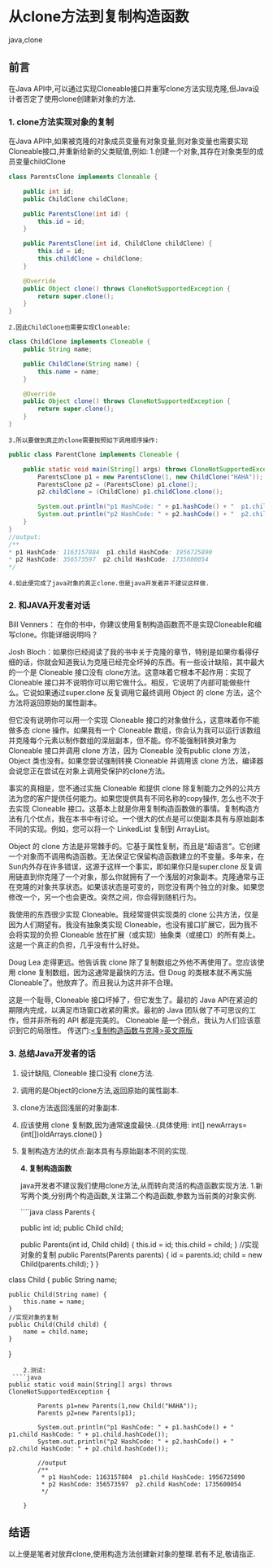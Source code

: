 # 从clone方法到复制构造函数

java,clone

## 前言

在Java API中,可以通过实现Cloneable接口并重写clone方法实现克隆,但Java设计者否定了使用clone创建新对象的方法.

### 1. clone方法实现对象的复制

在Java API中,如果被克隆的对象成员变量有对象变量,则对象变量也需要实现Cloneable接口,并重新给新的父类赋值,例如: 1.创建一个对象,其存在对象类型的成员变量childClone

```java
class ParentsClone implements Cloneable {

    public int id;
    public ChildClone childClone;

    public ParentsClone(int id) {
        this.id = id;
    }

    public ParentsClone(int id, ChildClone childClone) {
        this.id = id;
        this.childClone = childClone;
    }

    @Override
    public Object clone() throws CloneNotSupportedException {
        return super.clone();
    }
}
```

```text
2.因此ChildClone也需要实现Cloneable:
```

```java
class ChildClone implements Cloneable {
    public String name;

    public ChildClone(String name) {
        this.name = name;
    }

    @Override
    public Object clone() throws CloneNotSupportedException {
        return super.clone();
    }
}
```

```text
3.所以要做到真正的clone需要按照如下调用顺序操作:
```

```java
public class ParentClone implements Cloneable {

    public static void main(String[] args) throws CloneNotSupportedException {
        ParentsClone p1 = new ParentsClone(1, new ChildClone("HAHA"));
        ParentsClone p2 = (ParentsClone) p1.clone();
        p2.childClone = (ChildClone) p1.childClone.clone();

        System.out.println("p1 HashCode: " + p1.hashCode() + "  p1.child HashCode: " + p1.childClone.hashCode());
        System.out.println("p2 HashCode: " + p2.hashCode() + "  p2.child HashCode: " + p2.childClone.hashCode());
    }
}
//output:
/**
* p1 HashCode: 1163157884  p1.child HashCode: 1956725890
* p2 HashCode: 356573597  p2.child HashCode: 1735600054
*/
```

```text
4.如此便完成了java对象的真正clone.但是java开发者并不建议这样做.
```

### 2. 和JAVA开发者对话

Bill Venners： 在你的书中，你建议使用复制构造函数而不是实现Cloneable和编写clone。你能详细说明吗？

Josh Bloch：如果你已经阅读了我的书中关于克隆的章节，特别是如果你看得仔细的话，你就会知道我认为克隆已经完全坏掉的东西。有一些设计缺陷，其中最大的一个是 Cloneable 接口没有 clone方法。这意味着它根本不起作用：实现了 Cloneable 接口并不说明你可以用它做什么。相反，它说明了内部可能做些什么。它说如果通过super.clone 反复调用它最终调用 Object 的 clone 方法，这个方法将返回原始的属性副本。

但它没有说明你可以用一个实现 Cloneable 接口的对象做什么，这意味着你不能做多态 clone 操作。如果我有一个 Cloneable 数组，你会认为我可以运行该数组并克隆每个元素以制作数组的深层副本，但不能。你不能强制转换对象为 Cloneable 接口并调用 clone 方法，因为 Cloneable 没有public clone 方法，Object 类也没有。如果您尝试强制转换 Cloneable 并调用该 clone 方法，编译器会说您正在尝试在对象上调用受保护的clone方法。

事实的真相是，您不通过实施 Cloneable 和提供 clone 除复制能力之外的公共方法为您的客户提供任何能力。如果您提供具有不同名称的copy操作, 怎么也不次于去实现 Cloneable 接口。这基本上就是你用复制构造函数做的事情。复制构造方法有几个优点，我在本书中有讨论。一个很大的优点是可以使副本具有与原始副本不同的实现。例如，您可以将一个 LinkedList 复制到 ArrayList。

Object 的 clone 方法是非常棘手的。它基于属性复制，而且是“超语言”。它创建一个对象而不调用构造函数。无法保证它保留构造函数建立的不变量。多年来，在Sun内外存在许多错误，这源于这样一个事实，即如果你只是super.clone 反复调用链直到你克隆了一个对象，那么你就拥有了一个浅层的对象副本。克隆通常与正在克隆的对象共享状态。如果该状态是可变的，则您没有两个独立的对象。如果您修改一个，另一个也会更改。突然之间，你会得到随机行为。

我使用的东西很少实现 Cloneable。我经常提供实现类的 clone 公共方法，仅是因为人们期望有。我没有抽象类实现 Cloneable，也没有接口扩展它，因为我不会将实现的负担 Cloneable 放在扩展（或实现）抽象类（或接口）的所有类上。这是一个真正的负担，几乎没有什么好处。

Doug Lea 走得更远。他告诉我 clone 除了复制数组之外他不再使用了。您应该使用 clone 复制数组，因为这通常是最快的方法。但 Doug 的类根本就不再实施 Cloneable了。他放弃了。而且我认为这并非不合理。

这是一个耻辱, Cloneable 接口坏掉了，但它发生了。最初的 Java API在紧迫的期限内完成，以满足市场窗口收紧的需求。最初的 Java 团队做了不可思议的工作，但并非所有的 API 都是完美的。 Cloneable 是一个弱点，我认为人们应该意识到它的局限性。 传送门:[&lt;复制构造函数与克隆&gt;英文原版](https://www.artima.com/intv/bloch13.html)

### 3. 总结Java开发者的话

1. 设计缺陷, Cloneable 接口没有 clone方法.
2. 调用的是Object的clone方法,返回原始的属性副本.
3. clone方法返回浅层的对象副本.
4. 应该使用 clone 复制数,因为通常速度最快..{具体使用: int\[\] newArrays=\(int\[\]\)oldArrays.clone\(\) }
5. 复制构造方法的优点:副本具有与原始副本不同的实现.

   **4. 复制构造函数**

   java开发者不建议我们使用clone方法,从而转向灵活的构造函数实现方法. 1.新写两个类,分别两个构造函数,关注第二个构造函数,参数为当前类的对象实例.

   \`\`\`\`java class Parents {

   public int id; public Child child;

   public Parents\(int id, Child child\) { this.id = id; this.child = child; } //实现对象的复制 public Parents\(Parents parents\) { id = parents.id; child = new Child\(parents.child\); } }

class Child { public String name;

```text
public Child(String name) {
    this.name = name;
}
//实现对象的复制
public Child(Child child) {
    name = child.name;
}
```

}

```text
    2.测试:
 ````java
public static void main(String[] args) throws CloneNotSupportedException {

        Parents p1=new Parents(1,new Child("HAHA"));
        Parents p2=new Parents(p1);

        System.out.println("p1 HashCode: " + p1.hashCode() + "  p1.child HashCode: " + p1.child.hashCode());
        System.out.println("p2 HashCode: " + p2.hashCode() + "  p2.child HashCode: " + p2.child.hashCode());

        //output
        /**
         * p1 HashCode: 1163157884  p1.child HashCode: 1956725890
         * p2 HashCode: 356573597  p2.child HashCode: 1735600054
         */

    }
```

## 结语

以上便是笔者对放弃clone,使用构造方法创建新对象的整理.若有不足,敬请指正.

